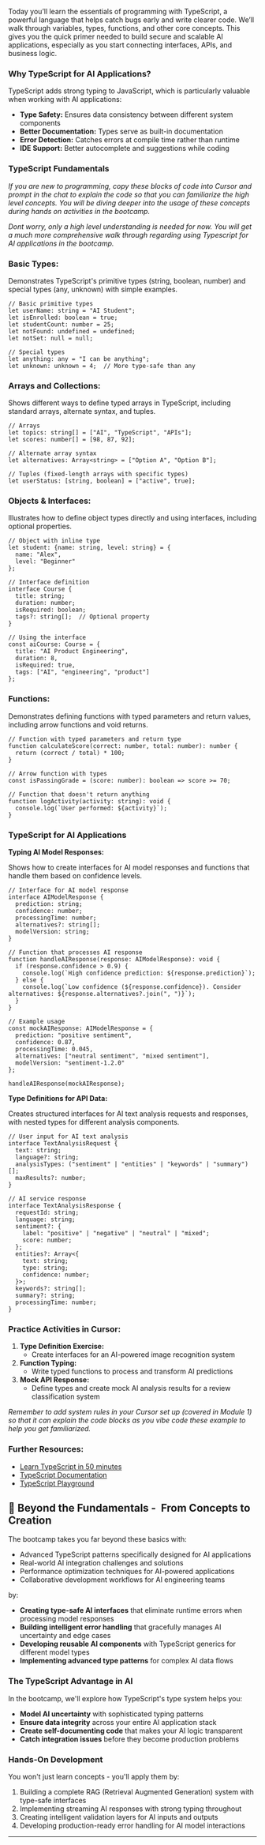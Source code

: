 Today you’ll learn the essentials of programming with TypeScript, a powerful language that helps catch bugs early and write clearer code. We’ll walk through variables, types, functions, and other core concepts. This gives you the quick primer needed to build secure and scalable AI applications, especially as you start connecting interfaces, APIs, and business logic.

### Why TypeScript for AI Applications?

TypeScript adds strong typing to JavaScript, which is particularly valuable when working with AI applications:

- **Type Safety:** Ensures data consistency between different system components
- **Better Documentation:** Types serve as built-in documentation
- **Error Detection:** Catches errors at compile time rather than runtime
- **IDE Support:** Better autocomplete and suggestions while coding

### TypeScript Fundamentals

*If you are new to programming, copy these blocks of code into Cursor and prompt in the chat to explain the code so that you can familiarize the high level concepts. You will be diving deeper into the usage of these concepts during hands on activities in the bootcamp.* 

*Dont worry, only a high level understanding is needed for now. You will get a much more comprehensive walk through regarding using Typescript for AI applications in the bootcamp.* 

### Basic Types:

Demonstrates TypeScript's primitive types (string, boolean, number) and special types (any, unknown) with simple examples.

```tsx
// Basic primitive types
let userName: string = "AI Student";
let isEnrolled: boolean = true;
let studentCount: number = 25;
let notFound: undefined = undefined;
let notSet: null = null;

// Special types
let anything: any = "I can be anything";
let unknown: unknown = 4;  // More type-safe than any

```

### Arrays and Collections:

Shows different ways to define typed arrays in TypeScript, including standard arrays, alternate syntax, and tuples.

```tsx
// Arrays
let topics: string[] = ["AI", "TypeScript", "APIs"];
let scores: number[] = [98, 87, 92];

// Alternate array syntax
let alternatives: Array<string> = ["Option A", "Option B"];

// Tuples (fixed-length arrays with specific types)
let userStatus: [string, boolean] = ["active", true];

```

### Objects & Interfaces:

Illustrates how to define object types directly and using interfaces, including optional properties.

```tsx
// Object with inline type
let student: {name: string, level: string} = {
  name: "Alex",
  level: "Beginner"
};

// Interface definition
interface Course {
  title: string;
  duration: number;
  isRequired: boolean;
  tags?: string[];  // Optional property
}

// Using the interface
const aiCourse: Course = {
  title: "AI Product Engineering",
  duration: 8,
  isRequired: true,
  tags: ["AI", "engineering", "product"]
};

```

### Functions:

Demonstrates defining functions with typed parameters and return values, including arrow functions and void returns.

```tsx
// Function with typed parameters and return type
function calculateScore(correct: number, total: number): number {
  return (correct / total) * 100;
}

// Arrow function with types
const isPassingGrade = (score: number): boolean => score >= 70;

// Function that doesn't return anything
function logActivity(activity: string): void {
  console.log(`User performed: ${activity}`);
}

```

### TypeScript for AI Applications

**Typing AI Model Responses:**

Shows how to create interfaces for AI model responses and functions that handle them based on confidence levels.

```tsx
// Interface for AI model response
interface AIModelResponse {
  prediction: string;
  confidence: number;
  processingTime: number;
  alternatives?: string[];
  modelVersion: string;
}

// Function that processes AI response
function handleAIResponse(response: AIModelResponse): void {
  if (response.confidence > 0.9) {
    console.log(`High confidence prediction: ${response.prediction}`);
  } else {
    console.log(`Low confidence (${response.confidence}). Consider alternatives: ${response.alternatives?.join(", ")}`);
  }
}

// Example usage
const mockAIResponse: AIModelResponse = {
  prediction: "positive sentiment",
  confidence: 0.87,
  processingTime: 0.045,
  alternatives: ["neutral sentiment", "mixed sentiment"],
  modelVersion: "sentiment-1.2.0"
};

handleAIResponse(mockAIResponse);

```

**Type Definitions for API Data:**

Creates structured interfaces for AI text analysis requests and responses, with nested types for different analysis components.

```tsx
// User input for AI text analysis
interface TextAnalysisRequest {
  text: string;
  language?: string;
  analysisTypes: ("sentiment" | "entities" | "keywords" | "summary")[];
  maxResults?: number;
}

// AI service response
interface TextAnalysisResponse {
  requestId: string;
  language: string;
  sentiment?: {
    label: "positive" | "negative" | "neutral" | "mixed";
    score: number;
  };
  entities?: Array<{
    text: string;
    type: string;
    confidence: number;
  }>;
  keywords?: string[];
  summary?: string;
  processingTime: number;
}

```

### Practice Activities in Cursor:

1. **Type Definition Exercise:**
    - Create interfaces for an AI-powered image recognition system
2. **Function Typing:**
    - Write typed functions to process and transform AI predictions
3. **Mock API Response:**
    - Define types and create mock AI analysis results for a review classification system

*Remember to add system rules in your Cursor set up (covered in Module 1) so that it can explain the code blocks as you vibe code these example to help you get familiarized.* 

### Further Resources:

- [Learn TypeScript in 50 minutes](https://www.youtube.com/watch?v=3mDny9XAgic)
- [TypeScript Documentation](https://www.typescriptlang.org/docs/)
- [TypeScript Playground](https://www.typescriptlang.org/play)

## 🚀 Beyond the Fundamentals -  From Concepts to Creation

The bootcamp takes you far beyond these basics with:

- Advanced TypeScript patterns specifically designed for AI applications
- Real-world AI integration challenges and solutions
- Performance optimization techniques for AI-powered applications
- Collaborative development workflows for AI engineering teams

by: 

- **Creating type-safe AI interfaces** that eliminate runtime errors when processing model responses
- **Building intelligent error handling** that gracefully manages AI uncertainty and edge cases
- **Developing reusable AI components** with TypeScript generics for different model types
- **Implementing advanced type patterns** for complex AI data flows

### The TypeScript Advantage in AI

In the bootcamp, we'll explore how TypeScript's type system helps you:

- **Model AI uncertainty** with sophisticated typing patterns
- **Ensure data integrity** across your entire AI application stack
- **Create self-documenting code** that makes your AI logic transparent
- **Catch integration issues** before they become production problems

### Hands-On Development

You won't just learn concepts - you'll apply them by:

1. Building a complete RAG (Retrieval Augmented Generation) system with type-safe interfaces
2. Implementing streaming AI responses with strong typing throughout
3. Creating intelligent validation layers for AI inputs and outputs
4. Developing production-ready error handling for AI model interactions

---
